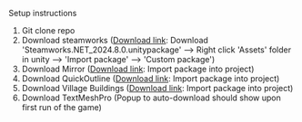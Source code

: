 Setup instructions

1. Git clone repo
2. Download steamworks ([Download link](url): Download 'Steamworks.NET_2024.8.0.unitypackage' --> Right click 'Assets' folder in unity --> 'Import package' --> 'Custom package')
3. Download Mirror ([Download link](url): Import package into project)
4. Download QuickOutline ([Download link](url): Import package into project)
5. Download Village Buildings ([Download link](url): Import package into project)
6. Download TextMeshPro (Popup to auto-download should show upon first run of the game)
